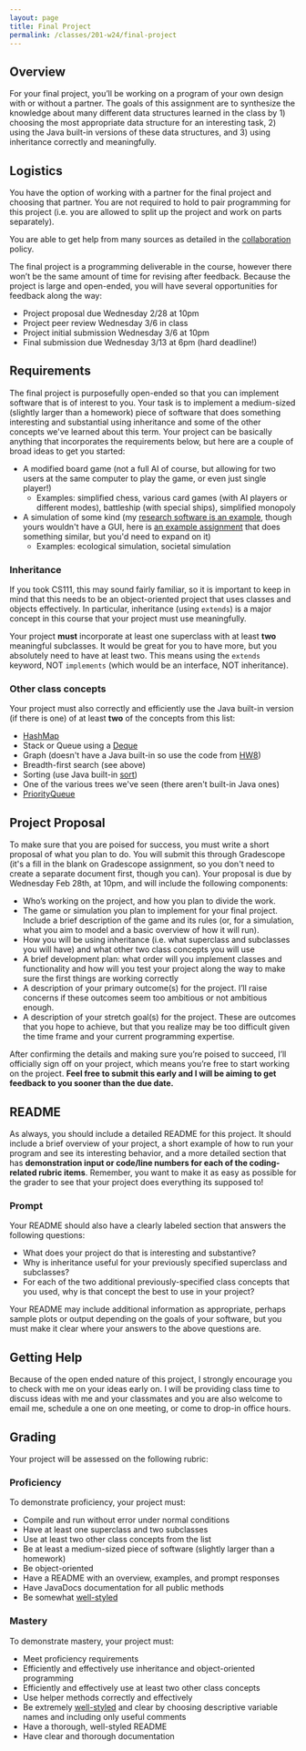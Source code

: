 ```yaml
---
layout: page
title: Final Project
permalink: /classes/201-w24/final-project
---
```


## Overview
For your final project, you’ll be working on a program of your own design with or without a partner. 
The goals of this assignment are to synthesize the knowledge about many different data structures learned in the class by 1) choosing the most appropriate data structure for an interesting task, 2) using the Java built-in versions of these data structures, and 3) using inheritance correctly and meaningfully.

## Logistics
You have the option of working with a partner for the final project and choosing that partner. You are not required to hold to pair programming for this project (i.e. you are allowed to split up the project and work on parts separately).

You are able to get help from many sources as detailed in the [collaboration](collaboration) policy.

The final project is a programming deliverable in the course, however there won’t be the same amount of time for revising after feedback. Because the project is large and open-ended, you will have several opportunities for feedback along the way:

* Project proposal due Wednesday 2/28 at 10pm
* Project peer review Wednesday 3/6 in class
* Project initial submission Wednesday 3/6 at 10pm
* Final submission due Wednesday 3/13 at 6pm (hard deadline!)

## Requirements
The final project is purposefully open-ended so that you can implement software that is of interest to you. Your task is to implement a medium-sized (slightly larger than a homework) piece of software that does something interesting and substantial using inheritance and some of the other concepts we've learned about this term. Your project can be basically anything that incorporates the requirements below, but here are a couple of broad ideas to get you started:

* A modified board game (not a full AI of course, but allowing for two users at the same computer to play the game, or even just single player!)
    * Examples: simplified chess, various card games (with AI players or different modes), battleship (with special ships), simplified monopoly
* A simulation of some kind (my [research software is an example](https://anyaevostinar.github.io/SymbulationEmp/web/symbulation.html), though yours wouldn't have a GUI, here is [an example assignment](https://github.com/anyaevostinar/alife-assignment/tree/master) that does something similar, but you'd need to expand on it)
    * Examples: ecological simulation, societal simulation

### Inheritance
If you took CS111, this may sound fairly familiar, so it is important to keep in mind that this needs to be an object-oriented project that uses classes and objects effectively. In particular, inheritance (using `extends`) is a major concept in this course that your project must use meaningfully. 

Your project **must** incorporate at least one superclass with at least **two** meaningful subclasses. It would be great for you to have more, but you absolutely need to have at least two. This means using the `extends` keyword, NOT `implements` (which would be an interface, NOT inheritance).

### Other class concepts
Your project must also correctly and efficiently use the Java built-in version (if there is one) of at least **two** of the concepts from this list:

* [HashMap](https://docs.oracle.com/javase/8/docs/api/java/util/HashMap.html)
* Stack or Queue using a [Deque](https://docs.oracle.com/javase/7/docs/api/java/util/Deque.html)
* Graph (doesn't have a Java built-in so use the code from [HW8](hw8))
* Breadth-first search (see above)
* Sorting (use Java built-in [sort](https://docs.oracle.com/javase/7/docs/api/java/util/Collections.html))
* One of the various trees we've seen (there aren't built-in Java ones)
* [PriorityQueue](https://docs.oracle.com/javase/7/docs/api/java/util/PriorityQueue.html)

## Project Proposal
To make sure that you are poised for success, you must write a short proposal of what you plan to do. 
You will submit this through Gradescope (it's a fill in the blank on Gradescope assignment, so you don't need to create a separate document first, though you can). 
Your proposal is due by Wednesday Feb 28th, at 10pm, and will include the following components:

* Who’s working on the project, and how you plan to divide the work.
* The game or simulation you plan to implement for your final project. Include a brief description of the game and its rules (or, for a simulation, what you aim to model and a basic overview of how it will run).
* How you will be using inheritance (i.e. what superclass and subclasses you will have) and what other two class concepts you will use
* A brief development plan: what order will you implement classes and functionality and how will you test your project along the way to make sure the first things are working correctly
* A description of your primary outcome(s) for the project. I’ll raise concerns if these outcomes seem too ambitious or not ambitious enough.
* A description of your stretch goal(s) for the project. These are outcomes that you hope to achieve, but that you realize may be too difficult given the time frame and your current programming expertise.

After confirming the details and making sure you’re poised to succeed, I’ll officially sign off on your project, which means you’re free to start working on the project. **Feel free to submit this early and I will be aiming to get feedback to you sooner than the due date.**

## README
As always, you should include a detailed README for this project. 
It should include a brief overview of your project, a short example of how to run your program and see its interesting behavior, and a more detailed section that has **demonstration input or code/line numbers for each of the coding-related rubric items**. Remember, you want to make it as easy as possible for the grader to see that your project does everything its supposed to!


### Prompt
Your README should also have a clearly labeled section that answers the following questions:

* What does your project do that is interesting and substantive?
* Why is inheritance useful for your previously specified superclass and subclasses?
* For each of the two additional previously-specified class concepts that you used, why is that concept the best to use in your project?

Your README may include additional information as appropriate, perhaps sample plots or output depending on the goals of your software, but you must make it clear where your answers to the above questions are.

## Getting Help
Because of the open ended nature of this project, I strongly encourage you to check with me on your ideas early on. I will be providing class time to discuss ideas with me and your classmates and you are also welcome to email me, schedule a one on one meeting, or come to drop-in office hours. 

## Grading
Your project will be assessed on the following rubric:

### Proficiency
To demonstrate proficiency, your project must:

* Compile and run without error under normal conditions
* Have at least one superclass and two subclasses
* Use at least two other class concepts from the list
* Be at least a medium-sized piece of software (slightly larger than a homework)
* Be object-oriented
* Have a README with an overview, examples, and prompt responses
* Have JavaDocs documentation for all public methods
* Be somewhat [well-styled](style-reference)

### Mastery
To demonstrate mastery, your project must:
* Meet proficiency requirements
* Efficiently and effectively use inheritance and object-oriented programming
* Efficiently and effectively use at least two other class concepts
* Use helper methods correctly and effectively
* Be extremely [well-styled](style-reference) and clear by choosing descriptive variable names and including only useful comments 
* Have a thorough, well-styled README 
* Have clear and thorough documentation
